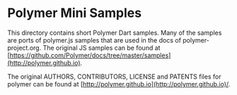 # Polymer Mini Samples

This directory contains short Polymer Dart samples. Many of the samples are 
ports of polymer.js samples that are used in the docs of polymer-project.org.
The original JS samples can be found at 
[https://github.com/Polymer/docs/tree/master/samples](http://polymer.github.io).

The original AUTHORS, CONTRIBUTORS, LICENSE and PATENTS files for polymer can 
be found at [http://polymer.github.io](http://polymer.github.io)/.
